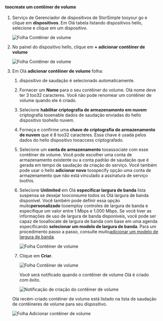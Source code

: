 <!--author=alkohli last changed: 06/22/17-->

#### <a name="toocreate-a-volume-container"></a>toocreate um contêiner de volume
1. Serviço de Gerenciador de dispositivos de StorSimple tooyour go e clique em **dispositivos**. Em Olá tabela listando dispositivos hello, selecione e clique em um dispositivo. 

    ![Folha Contêiner de volume](./media/storsimple-8000-create-volume-container/createvolumecontainer1.png)

2. No painel do dispositivo hello, clique em **+ adicionar contêiner de volume**

    ![Folha Contêiner de volume](./media/storsimple-8000-create-volume-container/createvolumecontainer2.png)

3. Em Olá **adicionar contêiner de volume** folha:
   
   1. dispositivo de saudação é selecionado automaticamente.
   2. Fornecer um **Nome** para o seu contêiner do volume. Olá nome deve ter 3 too32 caracteres. Você não pode renomear um contêiner de volume quando ele é criado.
   3. Selecione **habilitar criptografia de armazenamento em nuvem** criptografia tooenable dados de saudação enviadas do hello dispositivo toohello nuvem.
   4. Forneça e confirme uma **chave de criptografia de armazenamento de nuvem** que é 8 too32 caracteres. Essa chave é usada pelos dados do hello dispositivo tooaccess criptografado.
   5. Selecione um **conta de armazenamento** tooassociate com esse contêiner de volume. Você pode escolher uma conta de armazenamento existente ou a conta padrão de saudação que é gerada em tempo de saudação da criação do serviço. Você também pode usar o hello **adicionar novo** toospecify opção uma conta de armazenamento que não está vinculado a assinatura de serviço toothis.
   6. Selecione **Unlimited** em Olá **especificar largura de banda** lista suspensa se desejar tooconsume todos os Olá largura de banda disponível. Você também pode definir essa opção muito**personalizado** tooemploy controles de largura de banda e especifique um valor entre 1 Mbps e 1.000 Mbps.
      Se você tiver as informações de uso de largura de banda disponíveis, você pode ser capaz de tooallocate de largura de banda com base em uma agenda especificando **selecionar um modelo de largura de banda**. Para um procedimento passo a passo, consulte muito[adicionar um modelo de largura de banda](../articles/storsimple/storsimple-8000-manage-bandwidth-templates.md#add-a-bandwidth-template).

      ![Folha Contêiner de volume](./media/storsimple-8000-create-volume-container/createvolumecontainer6b.png)
   7. Clique em **Criar**.

        ![Folha Contêiner de volume](./media/storsimple-8000-create-volume-container/createvolumecontainer6.png)
   
       Você será notificado quando o contêiner de volume Olá é criado com êxito.

       ![Notificação de criação do contêiner de volume](./media/storsimple-8000-create-volume-container/createvolumecontainer8.png)

   Olá recém-criado contêiner de volume está listado na lista de saudação de contêineres de volume para seu dispositivo.

   ![Folha Adicionar contêiner de volume](./media/storsimple-8000-create-volume-container/createvolumecontainer9.png)


